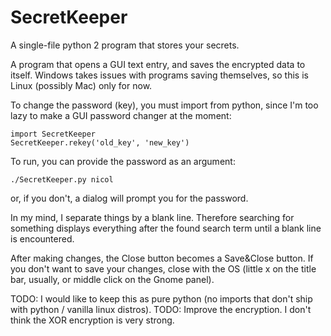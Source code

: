 # SecretKeeper
A single-file python 2 program that stores your secrets.

A program that opens a GUI text entry, and saves the encrypted data to itself. Windows takes issues with programs saving themselves, so this is Linux (possibly Mac) only for now.

To change the password (key), you must import from python, since I'm too lazy to make a GUI password changer at the moment:

    import SecretKeeper
    SecretKeeper.rekey('old_key', 'new_key')

To run, you can provide the password as an argument:

    ./SecretKeeper.py nicol

or, if you don't, a dialog will prompt you for the password.

In my mind, I separate things by a blank line. Therefore searching for something displays everything after the found search term until a blank line is encountered.

After making changes, the Close button becomes a Save&Close button. If you don't want to save your changes, close with the OS (little x on the title bar, usually, or middle click on the Gnome panel).

TODO: I would like to keep this as pure python (no imports that don't ship with python / vanilla linux distros).
TODO: Improve the encryption. I don't think the XOR encryption is very strong.
